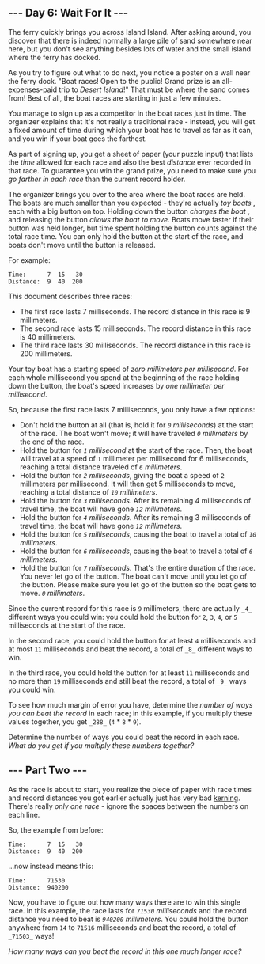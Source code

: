 ## \--- Day 6: Wait For It ---

The ferry quickly brings you across Island Island. After asking around, you
discover that there is indeed normally a large pile of sand somewhere near
here, but you don't see anything besides lots of water and the small island
where the ferry has docked.

As you try to figure out what to do next, you notice a poster on a wall near
the ferry dock. "Boat races! Open to the public! Grand prize is an all-
expenses-paid trip to _Desert Island_!" That must be where the sand comes
from! Best of all, the boat races are starting in just a few minutes.

You manage to sign up as a competitor in the boat races just in time. The
organizer explains that it's not really a traditional race - instead, you will
get a fixed amount of time during which your boat has to travel as far as it
can, and you win if your boat goes the farthest.

As part of signing up, you get a sheet of paper (your puzzle input) that lists
the _time_ allowed for each race and also the best _distance_ ever recorded in
that race. To guarantee you win the grand prize, you need to make sure you _go
farther in each race_ than the current record holder.

The organizer brings you over to the area where the boat races are held. The
boats are much smaller than you expected - they're actually _toy boats_ , each
with a big button on top. Holding down the button _charges the boat_ , and
releasing the button _allows the boat to move_. Boats move faster if their
button was held longer, but time spent holding the button counts against the
total race time. You can only hold the button at the start of the race, and
boats don't move until the button is released.

For example:

    
    
    Time:      7  15   30
    Distance:  9  40  200
    

This document describes three races:

  * The first race lasts 7 milliseconds. The record distance in this race is 9 millimeters.
  * The second race lasts 15 milliseconds. The record distance in this race is 40 millimeters.
  * The third race lasts 30 milliseconds. The record distance in this race is 200 millimeters.

Your toy boat has a starting speed of _zero millimeters per millisecond_. For
each whole millisecond you spend at the beginning of the race holding down the
button, the boat's speed increases by _one millimeter per millisecond_.

So, because the first race lasts 7 milliseconds, you only have a few options:

  * Don't hold the button at all (that is, hold it for _`0` milliseconds_) at the start of the race. The boat won't move; it will have traveled _`0` millimeters_ by the end of the race.
  * Hold the button for _`1` millisecond_ at the start of the race. Then, the boat will travel at a speed of `1` millimeter per millisecond for 6 milliseconds, reaching a total distance traveled of _`6` millimeters_.
  * Hold the button for _`2` milliseconds_, giving the boat a speed of `2` millimeters per millisecond. It will then get 5 milliseconds to move, reaching a total distance of _`10` millimeters_.
  * Hold the button for _`3` milliseconds_. After its remaining 4 milliseconds of travel time, the boat will have gone _`12` millimeters_.
  * Hold the button for _`4` milliseconds_. After its remaining 3 milliseconds of travel time, the boat will have gone _`12` millimeters_.
  * Hold the button for _`5` milliseconds_, causing the boat to travel a total of _`10` millimeters_.
  * Hold the button for _`6` milliseconds_, causing the boat to travel a total of _`6` millimeters_.
  * Hold the button for _`7` milliseconds_. That's the entire duration of the race. You never let go of the button. The boat can't move until you let go of the button. Please make sure you let go of the button so the boat gets to move. _`0` millimeters_.

Since the current record for this race is `9` millimeters, there are actually
`_4_` different ways you could win: you could hold the button for `2`, `3`,
`4`, or `5` milliseconds at the start of the race.

In the second race, you could hold the button for at least `4` milliseconds
and at most `11` milliseconds and beat the record, a total of `_8_` different
ways to win.

In the third race, you could hold the button for at least `11` milliseconds
and no more than `19` milliseconds and still beat the record, a total of `_9_`
ways you could win.

To see how much margin of error you have, determine the _number of ways you
can beat the record_ in each race; in this example, if you multiply these
values together, you get `_288_` (`4` * `8` * `9`).

Determine the number of ways you could beat the record in each race. _What do
you get if you multiply these numbers together?_

## \--- Part Two ---

As the race is about to start, you realize the piece of paper with race times
and record distances you got earlier actually just has very bad
[kerning](https://en.wikipedia.org/wiki/Kerning). There's really _only one
race_ \- ignore the spaces between the numbers on each line.

So, the example from before:

    
    
    Time:      7  15   30
    Distance:  9  40  200
    

...now instead means this:

    
    
    Time:      71530
    Distance:  940200
    

Now, you have to figure out how many ways there are to win this single race.
In this example, the race lasts for _`71530` milliseconds_ and the record
distance you need to beat is _`940200` millimeters_. You could hold the button
anywhere from `14` to `71516` milliseconds and beat the record, a total of
`_71503_` ways!

_How many ways can you beat the record in this one much longer race?_

